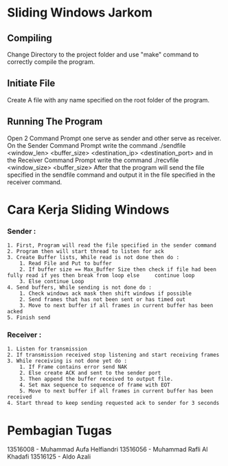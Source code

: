 # Sliding Windows Jarkom


## Compiling

Change Directory to the project folder and use "make" command to correctly compile the program.

## Initiate File

Create A file with any name specified on the root folder of the program.

## Running The Program

Open 2 Command Prompt one serve as sender and other serve as receiver. On the Sender Command Prompt write the command ./sendfile <filename> <window_len> <buffer_size> <destination_ip> <destination_port>
and in the Receiver Command Prompt write the command
./recvfile <filename> <window_size> <buffer_size> <port>
After that the program will send the file specified in the sendfile command and output it in the file specified in the receiver command.


# Cara Kerja Sliding Windows

### Sender :
    1. First, Program will read the file specified in the sender command
    2. Program then will start thread to listen for ack
    3. Create Buffer lists, While read is not done then do :
        1. Read File and Put to buffer
        2. If buffer size == Max_Buffer Size then check if file had been fully read if yes then break from loop else     continue loop
        3. Else continue Loop
    4. Send buffers, While sending is not done do :
        1. Check windows ack mask then shift windows if possible
        2. Send frames that has not been sent or has timed out
        3. Move to next buffer if all frames in current buffer has been acked
    5. Finish send

### Receiver :
    1. Listen for transmission
    2. If transmission received stop listening and start receiving frames
    3. While receiving is not done yet do :
        1. If Frame contains error send NAK
        2. Else create ACK and sent to the sender port
        3. Then append the buffer received to output file.
        4. Set max sequence to sequence of frame with EOT
        5. Move to next buffer if all frames in current buffer has been received
    4. Start thread to keep sending requested ack to sender for 3 seconds


# Pembagian Tugas

13516008 - Muhammad Aufa Helfiandri
13516056 - Muhammad Rafli Al Khadafi
13516125 - Aldo Azali
